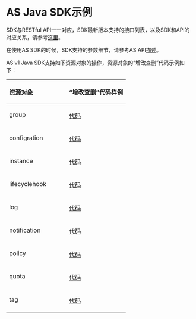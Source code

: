 # AS Java SDK示例<a name="ZH-CN_TOPIC_0072118442"></a>

SDK与RESTful API一一对应，SDK最新版本支持的接口列表，以及SDK和API的对应关系，请参考[这里](https://support.huaweicloud.com/api-elb/zh-cn_topic_0022480177.html)。

在使用AS SDK的时候，SDK支持的参数细节，请参考AS API[描述](https://support.huaweicloud.com/api-as/zh-cn_topic_2019053001.html)。

AS v1 Java SDK支持如下资源对象的操作，资源对象的“增改查删”代码示例如下：

<a name="table1279932310523"></a>
<table><thead align="left"><tr id="row195314235527"><th class="cellrowborder" valign="top" width="50%" id="mcps1.1.3.1.1"><p id="p17953523165216"><a name="p17953523165216"></a><a name="p17953523165216"></a>资源对象</p>
</th>
<th class="cellrowborder" valign="top" width="50%" id="mcps1.1.3.1.2"><p id="p59531023145218"><a name="p59531023145218"></a><a name="p59531023145218"></a>“增改查删”代码样例</p>
</th>
</tr>
</thead>
<tbody><tr id="row139531423155218"><td class="cellrowborder" valign="top" width="50%" headers="mcps1.1.3.1.1 "><p id="p139531023185215"><a name="p139531023185215"></a><a name="p139531023185215"></a>group</p>
</td>
<td class="cellrowborder" valign="top" width="50%" headers="mcps1.1.3.1.2 "><p id="p15953142325216"><a name="p15953142325216"></a><a name="p15953142325216"></a><a href="https://github.com/huaweicloud/huaweicloud-sdk-java/blob/master/examples/as/v1/GroupDemo.java" target="_blank" rel="noopener noreferrer">代码</a></p>
</td>
</tr>
<tr id="row10953182395212"><td class="cellrowborder" valign="top" width="50%" headers="mcps1.1.3.1.1 "><p id="p695312310524"><a name="p695312310524"></a><a name="p695312310524"></a>configration</p>
</td>
<td class="cellrowborder" valign="top" width="50%" headers="mcps1.1.3.1.2 "><p id="p495316233525"><a name="p495316233525"></a><a name="p495316233525"></a><a href="https://github.com/huaweicloud/huaweicloud-sdk-java/blob/master/examples/as/v1/ConfigDemo.java" target="_blank" rel="noopener noreferrer">代码</a></p>
</td>
</tr>
<tr id="row1595372375214"><td class="cellrowborder" valign="top" width="50%" headers="mcps1.1.3.1.1 "><p id="p1953142311523"><a name="p1953142311523"></a><a name="p1953142311523"></a>instance</p>
</td>
<td class="cellrowborder" valign="top" width="50%" headers="mcps1.1.3.1.2 "><p id="p595352355215"><a name="p595352355215"></a><a name="p595352355215"></a><a href="https://github.com/huaweicloud/huaweicloud-sdk-java/blob/master/examples/as/v1/InstanceDemo.java" target="_blank" rel="noopener noreferrer">代码</a></p>
</td>
</tr>
<tr id="row1795320239523"><td class="cellrowborder" valign="top" width="50%" headers="mcps1.1.3.1.1 "><p id="p4953122310522"><a name="p4953122310522"></a><a name="p4953122310522"></a>lifecyclehook</p>
</td>
<td class="cellrowborder" valign="top" width="50%" headers="mcps1.1.3.1.2 "><p id="p495318232525"><a name="p495318232525"></a><a name="p495318232525"></a><a href="https://github.com/huaweicloud/huaweicloud-sdk-java/blob/master/examples/as/v1/LifecycleHookDemo.java" target="_blank" rel="noopener noreferrer">代码</a></p>
</td>
</tr>
<tr id="row10953223145212"><td class="cellrowborder" valign="top" width="50%" headers="mcps1.1.3.1.1 "><p id="p695412305213"><a name="p695412305213"></a><a name="p695412305213"></a>log</p>
</td>
<td class="cellrowborder" valign="top" width="50%" headers="mcps1.1.3.1.2 "><p id="p5954132315523"><a name="p5954132315523"></a><a name="p5954132315523"></a><a href="https://github.com/huaweicloud/huaweicloud-sdk-java/blob/master/examples/as/v1/ActivityLogDemo.java" target="_blank" rel="noopener noreferrer">代码</a></p>
</td>
</tr>
<tr id="row15954223155220"><td class="cellrowborder" valign="top" width="50%" headers="mcps1.1.3.1.1 "><p id="p6954823165211"><a name="p6954823165211"></a><a name="p6954823165211"></a>notification</p>
</td>
<td class="cellrowborder" valign="top" width="50%" headers="mcps1.1.3.1.2 "><p id="p99544238528"><a name="p99544238528"></a><a name="p99544238528"></a><a href="https://github.com/huaweicloud/huaweicloud-sdk-java/blob/master/examples/as/v1/NotificationDemo.java" target="_blank" rel="noopener noreferrer">代码</a></p>
</td>
</tr>
<tr id="row995418237526"><td class="cellrowborder" valign="top" width="50%" headers="mcps1.1.3.1.1 "><p id="p16954182385218"><a name="p16954182385218"></a><a name="p16954182385218"></a>policy</p>
</td>
<td class="cellrowborder" valign="top" width="50%" headers="mcps1.1.3.1.2 "><p id="p29545233529"><a name="p29545233529"></a><a name="p29545233529"></a><a href="https://github.com/huaweicloud/huaweicloud-sdk-java/blob/master/examples/as/v1/PolicyDemo.java" target="_blank" rel="noopener noreferrer">代码</a></p>
</td>
</tr>
<tr id="row5954123195215"><td class="cellrowborder" valign="top" width="50%" headers="mcps1.1.3.1.1 "><p id="p1795411238522"><a name="p1795411238522"></a><a name="p1795411238522"></a>quota</p>
</td>
<td class="cellrowborder" valign="top" width="50%" headers="mcps1.1.3.1.2 "><p id="p16954623165211"><a name="p16954623165211"></a><a name="p16954623165211"></a><a href="https://github.com/huaweicloud/huaweicloud-sdk-java/blob/master/examples/as/v1/QuotaDemo.java" target="_blank" rel="noopener noreferrer">代码</a></p>
</td>
</tr>
<tr id="row595412319524"><td class="cellrowborder" valign="top" width="50%" headers="mcps1.1.3.1.1 "><p id="p129541123125218"><a name="p129541123125218"></a><a name="p129541123125218"></a>tag</p>
</td>
<td class="cellrowborder" valign="top" width="50%" headers="mcps1.1.3.1.2 "><p id="p1095412239522"><a name="p1095412239522"></a><a name="p1095412239522"></a><a href="https://github.com/huaweicloud/huaweicloud-sdk-java/blob/master/examples/as/v1/TagDemo.java" target="_blank" rel="noopener noreferrer">代码</a></p>
</td>
</tr>
</tbody>
</table>

